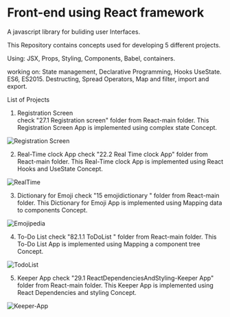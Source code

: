 # Front-end using React framework
 A javascript library for buliding user Interfaces.
 
 This Repository contains concepts used for developing 5  different projects.
 
 Using:
 JSX, Props, Styling, Components, Babel, containers. 
 
 working on: 
 State management, Declarative Programming, Hooks UseState.
 ES6, ES2015.
 Destructing, Spread Operators, Map and  filter, import and export.

 List of Projects
 1. Registration Screen  
 check "27.1 Registration screen" folder from React-main folder. This Registration Screen App is implemented using complex state Concept.
 
 ![Registration Screen](https://user-images.githubusercontent.com/39625554/159694219-0c569d02-56e2-4b48-bdd2-03d9193df3c8.PNG)

 
 2. Real-Time clock App
 check "22.2 Real Time clock App" folder from React-main folder. This Real-Time clock App is implemented using React Hooks and UseState Concept.
 
 ![RealTime](https://user-images.githubusercontent.com/39625554/159694256-903a1ef7-45f8-46c9-8286-bed6a4c3599f.JPG)

 3. Dictionary for Emoji
 check "15 emojidictionary " folder from React-main folder. This Dictionary for Emoji App is implemented using Mapping data to components  Concept.
 
 ![Emojipedia](https://user-images.githubusercontent.com/39625554/159694282-06e07a60-debd-47d0-a22a-f0f94ceccc06.PNG)

 4. To-Do List
 check "82.1.1 ToDoList " folder from React-main folder. This To-Do List App is implemented using Mapping a component tree Concept.
 
 ![TodoList](https://user-images.githubusercontent.com/39625554/159694333-b49a9504-3ec1-48df-85b9-91598ec95f89.PNG)

 5. Keeper App 
 check "29.1 ReactDependenciesAndStyling-Keeper App" folder from React-main folder. This Keeper App is implemented using React Dependencies and styling Concept.
 
 ![Keeper-App](https://user-images.githubusercontent.com/39625554/159694357-cafe0705-af31-443d-ac16-04866354168a.JPG)
 
  
 

